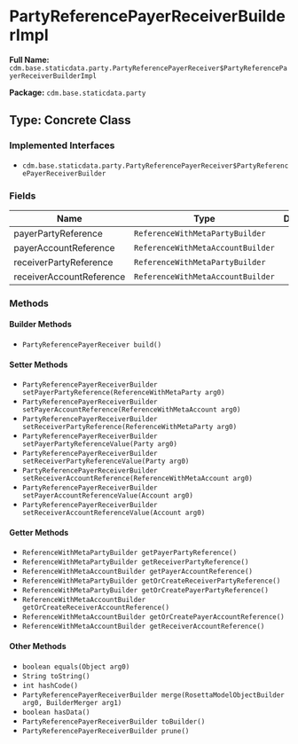 # PartyReferencePayerReceiverBuilderImpl

**Full Name:** `cdm.base.staticdata.party.PartyReferencePayerReceiver$PartyReferencePayerReceiverBuilderImpl`

**Package:** `cdm.base.staticdata.party`

## Type: Concrete Class

### Implemented Interfaces

- `cdm.base.staticdata.party.PartyReferencePayerReceiver$PartyReferencePayerReceiverBuilder`

### Fields

| Name | Type | Description |
|------|------|-------------|
| payerPartyReference | `ReferenceWithMetaPartyBuilder` |  |
| payerAccountReference | `ReferenceWithMetaAccountBuilder` |  |
| receiverPartyReference | `ReferenceWithMetaPartyBuilder` |  |
| receiverAccountReference | `ReferenceWithMetaAccountBuilder` |  |

### Methods

#### Builder Methods

- `PartyReferencePayerReceiver build()`

#### Setter Methods

- `PartyReferencePayerReceiverBuilder setPayerPartyReference(ReferenceWithMetaParty arg0)`
- `PartyReferencePayerReceiverBuilder setPayerAccountReference(ReferenceWithMetaAccount arg0)`
- `PartyReferencePayerReceiverBuilder setReceiverPartyReference(ReferenceWithMetaParty arg0)`
- `PartyReferencePayerReceiverBuilder setPayerPartyReferenceValue(Party arg0)`
- `PartyReferencePayerReceiverBuilder setReceiverPartyReferenceValue(Party arg0)`
- `PartyReferencePayerReceiverBuilder setReceiverAccountReference(ReferenceWithMetaAccount arg0)`
- `PartyReferencePayerReceiverBuilder setPayerAccountReferenceValue(Account arg0)`
- `PartyReferencePayerReceiverBuilder setReceiverAccountReferenceValue(Account arg0)`

#### Getter Methods

- `ReferenceWithMetaPartyBuilder getPayerPartyReference()`
- `ReferenceWithMetaPartyBuilder getReceiverPartyReference()`
- `ReferenceWithMetaAccountBuilder getPayerAccountReference()`
- `ReferenceWithMetaPartyBuilder getOrCreateReceiverPartyReference()`
- `ReferenceWithMetaPartyBuilder getOrCreatePayerPartyReference()`
- `ReferenceWithMetaAccountBuilder getOrCreateReceiverAccountReference()`
- `ReferenceWithMetaAccountBuilder getOrCreatePayerAccountReference()`
- `ReferenceWithMetaAccountBuilder getReceiverAccountReference()`

#### Other Methods

- `boolean equals(Object arg0)`
- `String toString()`
- `int hashCode()`
- `PartyReferencePayerReceiverBuilder merge(RosettaModelObjectBuilder arg0, BuilderMerger arg1)`
- `boolean hasData()`
- `PartyReferencePayerReceiverBuilder toBuilder()`
- `PartyReferencePayerReceiverBuilder prune()`

